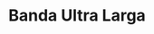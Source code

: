---
schema: opendataschema
title: Banda Ultra Larga
organization: Ministero dello Sviluppo Economico
notes: 'Stato Banda Ultra Larga a Prato. Aggiornati dal Ministero dello Sviluppo Economico sul [portale nazionale della Banda Ultralarga](http://bandaultralarga.italia.it/mappa-bul/regione/Toscana/9/comune/Prato/100005/)'
resources:
  - name: Banda Ultra Larga
    url: 'http://bandaultralarga.italia.it/mappa-bul/regione/toscana/9/comune/prato/100005/area/gonfienti/INF100PRA6458200TITAH645/?opendata=true&formato=json&livello=comune&id=100005'
    format: json
  - name: Banda Ultra Larga
    url: 'http://bandaultralarga.italia.it/mappa-bul/regione/Toscana/9/comune/Prato/100005/?opendata=true&formato=xml&livello=comune&id=100005'
    format: xml
  - name: Banda Ultra Larga
    url: 'http://bandaultralarga.italia.it/mappa-bul/regione/Toscana/9/comune/Prato/100005/?opendata=true&formato=csv&livello=comune&id=100005'
    format: csv
category:
  - Economia
  - Immobili
  - Territorio
  - Infrastrutture
maintainer: Matteo Tempestini
maintainer_email: mtempestini@gmail.com
license: 'http://www.dati.gov.it/iodl/2.0/'
pubdate: 16/06/2016
---